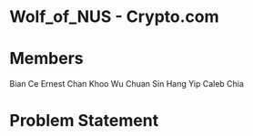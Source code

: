 # Wolf_of_NUS - Crypto.com 

# Members
Bian Ce
Ernest Chan
Khoo Wu Chuan
Sin Hang Yip
Caleb Chia

# Problem Statement


